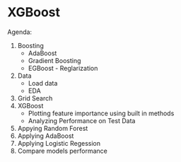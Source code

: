 # XGBoost

Agenda:
1. Boosting
	- AdaBoost
	- Gradient Boosting
	- EGBoost - Reglarization
2. Data
	- Load data
	- EDA
3. Grid Search
4. XGBoost
	- Plotting feature importance using built in methods
	- Analyzing Performance on Test Data
5. Appying Random Forest
6. Applying AdaBoost
7. Applying Logistic Regession
8. Compare models performance
